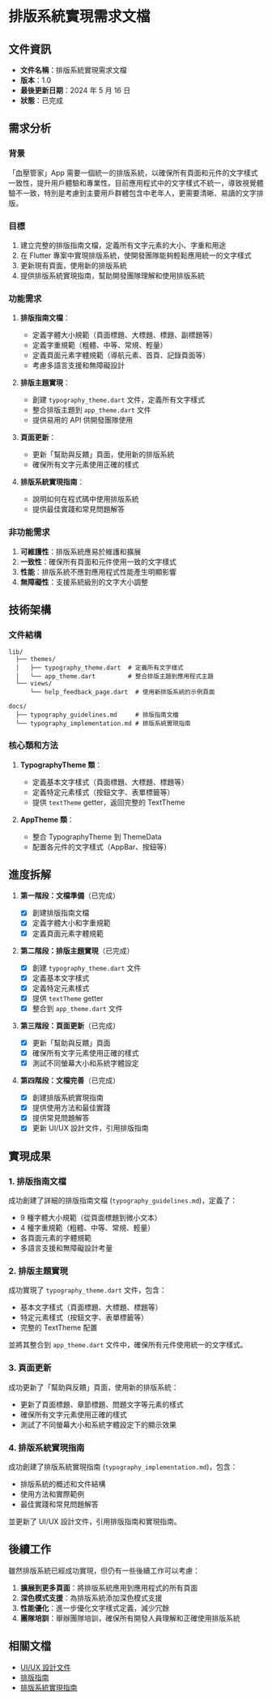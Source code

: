 # 排版系統實現需求文檔

## 文件資訊

- **文件名稱**：排版系統實現需求文檔
- **版本**：1.0
- **最後更新日期**：2024 年 5 月 16 日
- **狀態**：已完成

## 需求分析

### 背景

「血壓管家」App 需要一個統一的排版系統，以確保所有頁面和元件的文字樣式一致性，提升用戶體驗和專業性。目前應用程式中的文字樣式不統一，導致視覺體驗不一致，特別是考慮到主要用戶群體包含中老年人，更需要清晰、易讀的文字排版。

### 目標

1. 建立完整的排版指南文檔，定義所有文字元素的大小、字重和用途
2. 在 Flutter 專案中實現排版系統，使開發團隊能夠輕鬆應用統一的文字樣式
3. 更新現有頁面，使用新的排版系統
4. 提供排版系統實現指南，幫助開發團隊理解和使用排版系統

### 功能需求

1. **排版指南文檔**：

   - 定義字體大小規範（頁面標題、大標題、標題、副標題等）
   - 定義字重規範（粗體、中等、常規、輕量）
   - 定義頁面元素字體規範（導航元素、首頁、記錄頁面等）
   - 考慮多語言支援和無障礙設計

2. **排版主題實現**：

   - 創建 `typography_theme.dart` 文件，定義所有文字樣式
   - 整合排版主題到 `app_theme.dart` 文件
   - 提供易用的 API 供開發團隊使用

3. **頁面更新**：

   - 更新「幫助與反饋」頁面，使用新的排版系統
   - 確保所有文字元素使用正確的樣式

4. **排版系統實現指南**：
   - 說明如何在程式碼中使用排版系統
   - 提供最佳實踐和常見問題解答

### 非功能需求

1. **可維護性**：排版系統應易於維護和擴展
2. **一致性**：確保所有頁面和元件使用一致的文字樣式
3. **性能**：排版系統不應對應用程式性能產生明顯影響
4. **無障礙性**：支援系統級別的文字大小調整

## 技術架構

### 文件結構

```
lib/
  ├── themes/
  │   ├── typography_theme.dart  # 定義所有文字樣式
  │   └── app_theme.dart         # 整合排版主題到應用程式主題
  └── views/
      └── help_feedback_page.dart  # 使用新排版系統的示例頁面

docs/
  ├── typography_guidelines.md     # 排版指南文檔
  └── typography_implementation.md # 排版系統實現指南
```

### 核心類和方法

1. **TypographyTheme 類**：

   - 定義基本文字樣式（頁面標題、大標題、標題等）
   - 定義特定元素樣式（按鈕文字、表單標籤等）
   - 提供 `textTheme` getter，返回完整的 TextTheme

2. **AppTheme 類**：
   - 整合 TypographyTheme 到 ThemeData
   - 配置各元件的文字樣式（AppBar、按鈕等）

## 進度拆解

1. **第一階段：文檔準備**（已完成）

   - [x] 創建排版指南文檔
   - [x] 定義字體大小和字重規範
   - [x] 定義頁面元素字體規範

2. **第二階段：排版主題實現**（已完成）

   - [x] 創建 `typography_theme.dart` 文件
   - [x] 定義基本文字樣式
   - [x] 定義特定元素樣式
   - [x] 提供 `textTheme` getter
   - [x] 整合到 `app_theme.dart` 文件

3. **第三階段：頁面更新**（已完成）

   - [x] 更新「幫助與反饋」頁面
   - [x] 確保所有文字元素使用正確的樣式
   - [x] 測試不同螢幕大小和系統字體設定

4. **第四階段：文檔完善**（已完成）
   - [x] 創建排版系統實現指南
   - [x] 提供使用方法和最佳實踐
   - [x] 提供常見問題解答
   - [x] 更新 UI/UX 設計文件，引用排版指南

## 實現成果

### 1. 排版指南文檔

成功創建了詳細的排版指南文檔 (`typography_guidelines.md`)，定義了：

- 9 種字體大小規範（從頁面標題到微小文本）
- 4 種字重規範（粗體、中等、常規、輕量）
- 各頁面元素的字體規範
- 多語言支援和無障礙設計考量

### 2. 排版主題實現

成功實現了 `typography_theme.dart` 文件，包含：

- 基本文字樣式（頁面標題、大標題、標題等）
- 特定元素樣式（按鈕文字、表單標籤等）
- 完整的 TextTheme 配置

並將其整合到 `app_theme.dart` 文件中，確保所有元件使用統一的文字樣式。

### 3. 頁面更新

成功更新了「幫助與反饋」頁面，使用新的排版系統：

- 更新了頁面標題、章節標題、問題文字等元素的樣式
- 確保所有文字元素使用正確的樣式
- 測試了不同螢幕大小和系統字體設定下的顯示效果

### 4. 排版系統實現指南

成功創建了排版系統實現指南 (`typography_implementation.md`)，包含：

- 排版系統的概述和文件結構
- 使用方法和實際範例
- 最佳實踐和常見問題解答

並更新了 UI/UX 設計文件，引用排版指南和實現指南。

## 後續工作

雖然排版系統已經成功實現，但仍有一些後續工作可以考慮：

1. **擴展到更多頁面**：將排版系統應用到應用程式的所有頁面
2. **深色模式支援**：為排版系統添加深色模式支援
3. **性能優化**：進一步優化文字樣式定義，減少冗餘
4. **團隊培訓**：舉辦團隊培訓，確保所有開發人員理解和正確使用排版系統

## 相關文檔

- [UI/UX 設計文件](/Users/firstfu/Desktop/blood_pressure_app/docs/blood_pressure_app_ui_ux_design.md)
- [排版指南](/Users/firstfu/Desktop/blood_pressure_app/docs/typography_guidelines.md)
- [排版系統實現指南](/Users/firstfu/Desktop/blood_pressure_app/docs/typography_implementation.md)

